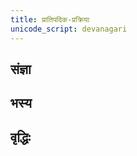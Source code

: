 ```yaml
---
title: प्रातिपदिक-प्रक्रिया
unicode_script: devanagari
---
```


## संज्ञा
<div class="spreadsheet" src="saMjJNA.toml"></div>

## भस्य
<div class="spreadsheet" src="bhasya.toml"></div>

## वृद्धिः
<div class="spreadsheet" src="vRddhiH.toml"></div>
